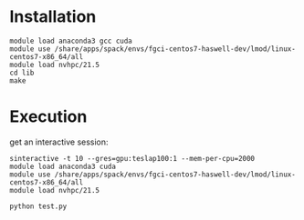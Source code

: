 # Installation

```
module load anaconda3 gcc cuda
module use /share/apps/spack/envs/fgci-centos7-haswell-dev/lmod/linux-centos7-x86_64/all
module load nvhpc/21.5
cd lib
make
```


# Execution

get an interactive session:

```
sinteractive -t 10 --gres=gpu:teslap100:1 --mem-per-cpu=2000
module load anaconda3 cuda
module use /share/apps/spack/envs/fgci-centos7-haswell-dev/lmod/linux-centos7-x86_64/all
module load nvhpc/21.5

python test.py
```
